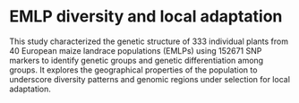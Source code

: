 # EMLP diversity and local adaptation
This study characterized the genetic structure of 333 individual plants from 40 European maize landrace populations (EMLPs) using 152671 SNP markers to identify genetic groups and genetic differentiation among groups. It explores the geographical properties of the population to underscore diversity patterns and genomic regions under selection for local adaptation.
